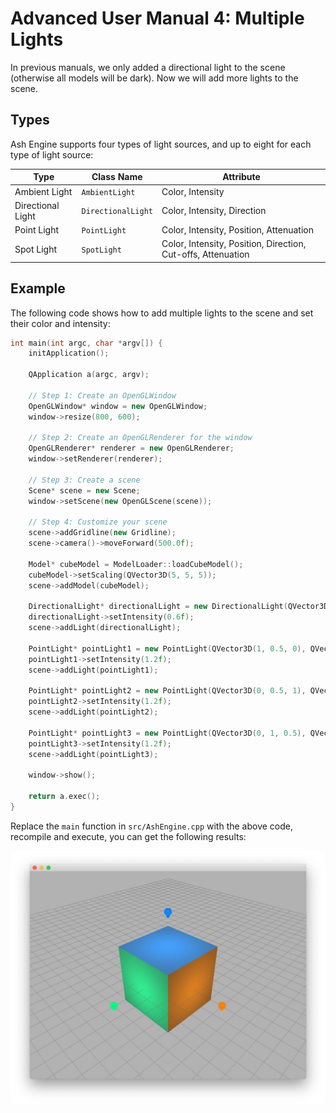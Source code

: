 # Advanced User Manual 4: Multiple Lights

In previous manuals, we only added a directional light to the scene (otherwise all models will be dark). Now we will add more lights to the scene.

## Types

Ash Engine supports four types of light sources, and up to eight for each type of light source:

| Type | Class Name| Attribute |
|------|-----------|-----------|
| Ambient Light     | `AmbientLight`     | Color, Intensity |
| Directional Light | `DirectionalLight` | Color, Intensity, Direction |
| Point Light       | `PointLight`       | Color, Intensity, Position, Attenuation|
| Spot Light        | `SpotLight`        | Color, Intensity, Position, Direction, Cut-offs, Attenuation|

## Example

The following code shows how to add multiple lights to the scene and set their color and intensity:

```cpp
int main(int argc, char *argv[]) {
    initApplication();

    QApplication a(argc, argv);

    // Step 1: Create an OpenGLWindow
    OpenGLWindow* window = new OpenGLWindow;
    window->resize(800, 600);

    // Step 2: Create an OpenGLRenderer for the window
    OpenGLRenderer* renderer = new OpenGLRenderer;
    window->setRenderer(renderer);

    // Step 3: Create a scene
    Scene* scene = new Scene;
    window->setScene(new OpenGLScene(scene));

    // Step 4: Customize your scene
    scene->addGridline(new Gridline);
    scene->camera()->moveForward(500.0f);

    Model* cubeModel = ModelLoader::loadCubeModel();
    cubeModel->setScaling(QVector3D(5, 5, 5));
    scene->addModel(cubeModel);

    DirectionalLight* directionalLight = new DirectionalLight(QVector3D(1, 1, 1), QVector3D(-2, -4, -3));
    directionalLight->setIntensity(0.6f);
    scene->addLight(directionalLight);

    PointLight* pointLight1 = new PointLight(QVector3D(1, 0.5, 0), QVector3D(5, 0, 0));
    pointLight1->setIntensity(1.2f);
    scene->addLight(pointLight1);

    PointLight* pointLight2 = new PointLight(QVector3D(0, 0.5, 1), QVector3D(0, 5, 0));
    pointLight2->setIntensity(1.2f);
    scene->addLight(pointLight2);

    PointLight* pointLight3 = new PointLight(QVector3D(0, 1, 0.5), QVector3D(0, 0, 5));
    pointLight3->setIntensity(1.2f);
    scene->addLight(pointLight3);

    window->show();

    return a.exec();
}
```

Replace the `main` function in `src/AshEngine.cpp` with the above code, recompile and execute, you can get the following results:

![](images/advanced-user-manual4.jpg)
